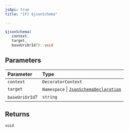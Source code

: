 ```yaml
---
jsApi: true
title: "[F] $jsonSchema"

---
```

```ts
$jsonSchema(
   context, 
   target, 
   baseUriOrId?): void
```

## Parameters

| Parameter | Type |
| :------ | :------ |
| `context` | `DecoratorContext` |
| `target` | `Namespace` \| [`JsonSchemaDeclaration`](../type-aliases/JsonSchemaDeclaration.md) |
| `baseUriOrId`? | `string` |

## Returns

`void`

